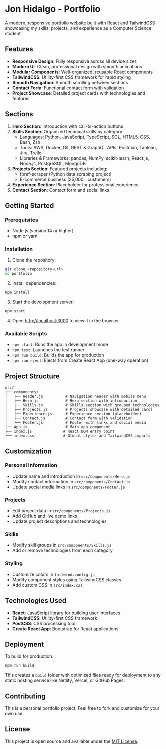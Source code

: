 # Jon Hidalgo - Portfolio

A modern, responsive portfolio website built with React and TailwindCSS showcasing my skills, projects, and experience as a Computer Science student.

## Features

- **Responsive Design**: Fully responsive across all device sizes
- **Modern UI**: Clean, professional design with smooth animations
- **Modular Components**: Well-organized, reusable React components
- **TailwindCSS**: Utility-first CSS framework for rapid styling
- **Smooth Navigation**: Smooth scrolling between sections
- **Contact Form**: Functional contact form with validation
- **Project Showcase**: Detailed project cards with technologies and features

## Sections

1. **Hero Section**: Introduction with call-to-action buttons
2. **Skills Section**: Organized technical skills by category
   - Languages: Python, JavaScript, TypeScript, SQL, HTML5, CSS, Bash, Zsh
   - Tools: AWS, Docker, Git, REST & GraphQL APIs, Postman, Tableau, Jira, Trello
   - Libraries & Frameworks: pandas, NumPy, scikit-learn, React.js, Node.js, PostgreSQL, MongoDB
3. **Projects Section**: Featured projects including:
   - fbref-scraper (Python data scraping project)
   - E-commerce business (25,000+ customers)
4. **Experience Section**: Placeholder for professional experience
5. **Contact Section**: Contact form and social links

## Getting Started

### Prerequisites

- Node.js (version 14 or higher)
- npm or yarn

### Installation

1. Clone the repository:
```bash
git clone <repository-url>
cd portfolio
```

2. Install dependencies:
```bash
npm install
```

3. Start the development server:
```bash
npm start
```

4. Open [http://localhost:3000](http://localhost:3000) to view it in the browser.

### Available Scripts

- `npm start`: Runs the app in development mode
- `npm test`: Launches the test runner
- `npm run build`: Builds the app for production
- `npm run eject`: Ejects from Create React App (one-way operation)

## Project Structure

```
src/
├── components/
│   ├── Header.js          # Navigation header with mobile menu
│   ├── Hero.js            # Hero section with introduction
│   ├── Skills.js          # Skills section with grouped technologies
│   ├── Projects.js        # Projects showcase with detailed cards
│   ├── Experience.js      # Experience section (placeholder)
│   ├── Contact.js         # Contact form with validation
│   └── Footer.js          # Footer with links and social media
├── App.js                 # Main app component
├── index.js              # React DOM entry point
└── index.css             # Global styles and TailwindCSS imports
```

## Customization

### Personal Information
- Update name and introduction in `src/components/Hero.js`
- Modify contact information in `src/components/Contact.js`
- Update social media links in `src/components/Footer.js`

### Projects
- Edit project data in `src/components/Projects.js`
- Add GitHub and live demo links
- Update project descriptions and technologies

### Skills
- Modify skill groups in `src/components/Skills.js`
- Add or remove technologies from each category

### Styling
- Customize colors in `tailwind.config.js`
- Modify component styles using TailwindCSS classes
- Add custom CSS in `src/index.css`

## Technologies Used

- **React**: JavaScript library for building user interfaces
- **TailwindCSS**: Utility-first CSS framework
- **PostCSS**: CSS processing tool
- **Create React App**: Bootstrap for React applications

## Deployment

To build for production:

```bash
npm run build
```

This creates a `build` folder with optimized files ready for deployment to any static hosting service like Netlify, Vercel, or GitHub Pages.

## Contributing

This is a personal portfolio project. Feel free to fork and customize for your own use.

## License

This project is open source and available under the [MIT License](LICENSE).